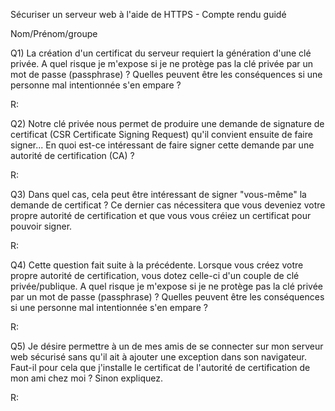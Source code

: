 Sécuriser un serveur web à l'aide de HTTPS - Compte rendu guidé

Nom/Prénom/groupe


Q1) La création d'un certificat du serveur requiert la génération d'une clé privée. 
A quel risque je m'expose si je ne protège pas la clé privée par un mot de passe (passphrase) ? Quelles peuvent être les conséquences si une personne mal intentionnée s'en empare ? 

R: 




Q2) Notre clé privée nous permet de produire une demande de signature de certificat (CSR Certificate Signing Request) qu'il convient ensuite de faire signer... En quoi est-ce intéressant de faire signer cette demande par une autorité de certification (CA) ?

R: 




Q3) Dans quel cas, cela peut être intéressant de signer "vous-même" la demande de certificat ? Ce dernier cas nécessitera que vous deveniez votre propre autorité de certification et que vous vous créiez un certificat pour pouvoir signer.

R: 




Q4) Cette question fait suite à la précédente. Lorsque vous créez votre propre autorité de certification, vous dotez celle-ci d'un couple de clé privée/publique. A quel risque je m'expose si je ne protège pas la clé privée par un mot de passe (passphrase) ? Quelles peuvent être les conséquences si une personne mal intentionnée s'en empare ? 

R: 




Q5) Je désire permettre à un de mes amis de se connecter sur mon serveur web sécurisé sans qu'il ait à ajouter une exception dans son navigateur. Faut-il pour cela que j'installe le certificat de l'autorité de certification de mon ami chez moi ? Sinon expliquez.

R: 



